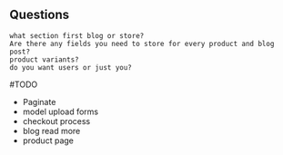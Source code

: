 ## Questions
	what section first blog or store?
	Are there any fields you need to store for every product and blog post?
	product variants? 
	do you want users or just you?

#TODO
- Paginate 
- model upload forms
- checkout process
- blog read more
- product page